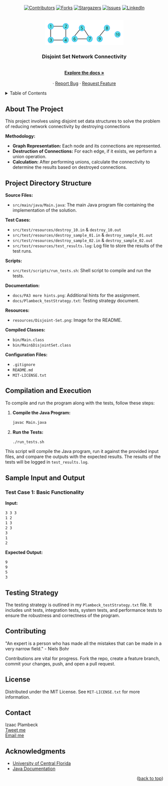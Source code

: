 <a name="readme-top"></a>

<div align="center">

[![Contributors][contributors-shield]][contributors-url]
[![Forks][forks-shield]][forks-url]
[![Stargazers][stars-shield]][stars-url]
[![Issues][issues-shield]][issues-url]
[![LinkedIn][linkedin-shield]][linkedin-url]

</div>
<br />
<div align="center">
  <a href="https://github.com/Izaacapp/Disjoint-Set">
    <img src="resources/Disjoint-Set.png" alt="Logo" width="250" height="80">
  </a>

  <h3 align="center">Disjoint Set Network Connectivity</h3>

  <p align="center">
    <br />
    <a href=https://github.com/Izaacapp/Disjoint-Set"><strong>Explore the docs »</strong></a>
    <br />
    <br />
    ·
    <a href="https://github.com/Izaacapp/Disjoint-Set/issues/new?labels=bug&template=bug-report---.md">Report Bug</a>
    ·
    <a href="https://github.com/Izaacapp/Disjoint-Set/issues/new?labels=enhancement&template=feature-request---.md">Request Feature</a>
  </p>
</div>

<details>
  <summary>Table of Contents</summary>
  <ol>
    <li><a href="#about-the-project">About The Project</a></li>
    <li><a href="#project-directory-structure">Project Directory Structure</a></li>
    <li><a href="#compilation-and-execution">Compilation and Execution</a></li>
    <li><a href="#sample-input-and-output">Sample Input and Output</a></li>
    <li><a href="#testing-strategy">Testing Strategy</a></li>
    <li><a href="#contributing">Contributing</a></li>
    <li><a href="#license">License</a></li>
    <li><a href="#contact">Contact</a></li>
    <li><a href="#acknowledgments">Acknowledgments</a></li>
  </ol>
</details>

## About The Project

This project involves using disjoint set data structures to solve the problem of reducing network connectivity by destroying connections

**Methodology:**
- **Graph Representation:** Each node and its connections are represented.
- **Destruction of Connections:** For each edge, if it exists, we perform a union operation.
- **Calculation:** After performing unions, calculate the connectivity to determine the results based on destroyed connections.

## Project Directory Structure

**Source Files:**
- `src/main/java/Main.java`: The main Java program file containing the implementation of the solution.

**Test Cases:**
- `src/test/resources/destroy_10.in` & `destroy_10.out`
- `src/test/resources/destroy_sample_01.in` & `destroy_sample_01.out`
- `src/test/resources/destroy_sample_02.in` & `destroy_sample_02.out`
- `src/test/resources/test_results.log`: Log file to store the results of the test runs.

**Scripts:**
- `src/test/scripts/run_tests.sh`: Shell script to compile and run the tests.

**Documentation:**
- `docs/PA3 more hints.png`: Additional hints for the assignment.
- `docs/Plambeck_testStrategy.txt`: Testing strategy document.

**Resources:**
- `resources/Disjoint-Set.png`: Image for the README.

**Compiled Classes:**
- `bin/Main.class`
- `bin/Main$DisjointSet.class`

**Configuration Files:**
- `.gitignore`
- `README.md`
- `MIT-LICENSE.txt`

## Compilation and Execution

To compile and run the program along with the tests, follow these steps:

1. **Compile the Java Program:**
    ```bash
    javac Main.java
    ```

2. **Run the Tests:**
    ```bash
    ./run_tests.sh
    ```

This script will compile the Java program, run it against the provided input files, and compare the outputs with the expected results. The results of the tests will be logged in `test_results.log`.

## Sample Input and Output

### Test Case 1: Basic Functionality

**Input:**
```
3 3 3
1 2
1 3
2 3
3
1
2
```

**Expected Output:**
```
9
9
5
3
```

## Testing Strategy

The testing strategy is outlined in my `Plambeck_testStrategy.txt` file. It includes unit tests, integration tests, system tests, and performance tests to ensure the robustness and correctness of the program.

## Contributing

"An expert is a person who has made all the mistakes that can be made in a very narrow field." - Niels Bohr

Contributions are vital for progress. Fork the repo, create a feature branch, commit your changes, push, and open a pull request.

## License

Distributed under the MIT License. See `MIT-LICENSE.txt` for more information.

## Contact

Izaac Plambeck  
[Tweet me](https://x.com/Izaacapp)  
[Email me](mailto:izaacap@gmail.com) 

## Acknowledgments

* [University of Central Florida](https://www.ucf.edu/)
* [Java Documentation](https://docs.oracle.com/en/java/)

<p align="right">(<a href="#readme-top">back to top</a>)</p>

<!-- MARKDOWN LINKS & IMAGES -->
[contributors-shield]: https://img.shields.io/badge/Contributors-violet?style=for-the-badge
[contributors-url]: https://github.com/Izaacapp/Disjoint-Set/graphs/contributors
[forks-shield]: https://img.shields.io/badge/Forks-green?style=for-the-badge
[forks-url]: https://github.com/Izaacapp/Disjoint-Set/network/members
[stars-shield]: https://img.shields.io/badge/Stars-gold?style=for-the-badge
[stars-url]: https://github.com/Izaacapp/Disjoint-Set/stargazers
[issues-shield]: https://img.shields.io/badge/Issues-red?style=for-the-badge
[issues-url]: https://github.com/Izaacapp/Disjoint-Set/issues
[license-shield]: https://img.shields.io/github/license/Izaacapp/Disjoint-Set.svg?style=for-the-badge
[license-url]: https://github.com/Izaacapp/Disjoint-Set/blob/master/LICENSE.txt
[linkedin-shield]: https://img.shields.io/badge/-LinkedIn-black.svg?style=for-the-badge&logo=linkedin&colorB=555
[linkedin-url]: https://www.linkedin.com/in/izaac-plambeck/
